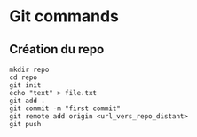 # Git commands
## Création du repo
```
mkdir repo
cd repo
git init
echo "text" > file.txt
git add .
git commit -m "first commit"
git remote add origin <url_vers_repo_distant>
git push
```
